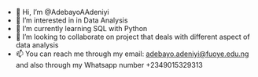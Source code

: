 - 👋 Hi, I’m @AdebayoAAdeniyi
- 👀 I’m interested in in Data Analysis
- 🌱 I’m currently learning SQL with Python
- 💞️ I’m looking to collaborate on project that deals with different aspect of data analysis
- 📫 You can reach me through my email: adebayo.adeniyi@fuoye.edu.ng and also through my Whatsapp number +2349015329313

<!---
AdebayoAAdeniyi/AdebayoAAdeniyi is a ✨ special ✨ repository because its `README.md` (this file) appears on your GitHub profile.
You can click the Preview link to take a look at your changes.
--->
